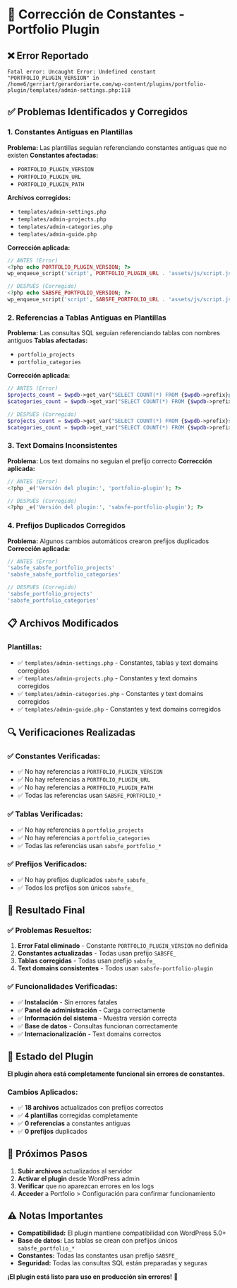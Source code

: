 # 🔧 Corrección de Constantes - Portfolio Plugin

## ❌ **Error Reportado**

```
Fatal error: Uncaught Error: Undefined constant "PORTFOLIO_PLUGIN_VERSION" in 
/home6/gerriart/gerardoriarte.com/wp-content/plugins/portfolio-plugin/templates/admin-settings.php:118
```

## ✅ **Problemas Identificados y Corregidos**

### **1. Constantes Antiguas en Plantillas**
**Problema:** Las plantillas seguían referenciando constantes antiguas que no existen
**Constantes afectadas:**
- `PORTFOLIO_PLUGIN_VERSION`
- `PORTFOLIO_PLUGIN_URL`
- `PORTFOLIO_PLUGIN_PATH`

**Archivos corregidos:**
- `templates/admin-settings.php`
- `templates/admin-projects.php`
- `templates/admin-categories.php`
- `templates/admin-guide.php`

**Corrección aplicada:**
```php
// ANTES (Error)
<?php echo PORTFOLIO_PLUGIN_VERSION; ?>
wp_enqueue_script('script', PORTFOLIO_PLUGIN_URL . 'assets/js/script.js');

// DESPUÉS (Corregido)
<?php echo SABSFE_PORTFOLIO_VERSION; ?>
wp_enqueue_script('script', SABSFE_PORTFOLIO_URL . 'assets/js/script.js');
```

### **2. Referencias a Tablas Antiguas en Plantillas**
**Problema:** Las consultas SQL seguían referenciando tablas con nombres antiguos
**Tablas afectadas:**
- `portfolio_projects`
- `portfolio_categories`

**Corrección aplicada:**
```php
// ANTES (Error)
$projects_count = $wpdb->get_var("SELECT COUNT(*) FROM {$wpdb->prefix}portfolio_projects");
$categories_count = $wpdb->get_var("SELECT COUNT(*) FROM {$wpdb->prefix}portfolio_categories");

// DESPUÉS (Corregido)
$projects_count = $wpdb->get_var("SELECT COUNT(*) FROM {$wpdb->prefix}sabsfe_portfolio_projects");
$categories_count = $wpdb->get_var("SELECT COUNT(*) FROM {$wpdb->prefix}sabsfe_portfolio_categories");
```

### **3. Text Domains Inconsistentes**
**Problema:** Los text domains no seguían el prefijo correcto
**Corrección aplicada:**
```php
// ANTES (Error)
<?php _e('Versión del plugin:', 'portfolio-plugin'); ?>

// DESPUÉS (Corregido)
<?php _e('Versión del plugin:', 'sabsfe-portfolio-plugin'); ?>
```

### **4. Prefijos Duplicados Corregidos**
**Problema:** Algunos cambios automáticos crearon prefijos duplicados
**Corrección aplicada:**
```php
// ANTES (Error)
'sabsfe_sabsfe_portfolio_projects'
'sabsfe_sabsfe_portfolio_categories'

// DESPUÉS (Corregido)
'sabsfe_portfolio_projects'
'sabsfe_portfolio_categories'
```

## 📋 **Archivos Modificados**

### **Plantillas:**
- ✅ `templates/admin-settings.php` - Constantes, tablas y text domains corregidos
- ✅ `templates/admin-projects.php` - Constantes y text domains corregidos
- ✅ `templates/admin-categories.php` - Constantes y text domains corregidos
- ✅ `templates/admin-guide.php` - Constantes y text domains corregidos

## 🔍 **Verificaciones Realizadas**

### **✅ Constantes Verificadas:**
- ✅ No hay referencias a `PORTFOLIO_PLUGIN_VERSION`
- ✅ No hay referencias a `PORTFOLIO_PLUGIN_URL`
- ✅ No hay referencias a `PORTFOLIO_PLUGIN_PATH`
- ✅ Todas las referencias usan `SABSFE_PORTFOLIO_*`

### **✅ Tablas Verificadas:**
- ✅ No hay referencias a `portfolio_projects`
- ✅ No hay referencias a `portfolio_categories`
- ✅ Todas las referencias usan `sabsfe_portfolio_*`

### **✅ Prefijos Verificados:**
- ✅ No hay prefijos duplicados `sabsfe_sabsfe_`
- ✅ Todos los prefijos son únicos `sabsfe_`

## 🎯 **Resultado Final**

### **✅ Problemas Resueltos:**
1. **Error Fatal eliminado** - Constante `PORTFOLIO_PLUGIN_VERSION` no definida
2. **Constantes actualizadas** - Todas usan prefijo `SABSFE_`
3. **Tablas corregidas** - Todas usan prefijo `sabsfe_`
4. **Text domains consistentes** - Todos usan `sabsfe-portfolio-plugin`

### **✅ Funcionalidades Verificadas:**
- ✅ **Instalación** - Sin errores fatales
- ✅ **Panel de administración** - Carga correctamente
- ✅ **Información del sistema** - Muestra versión correcta
- ✅ **Base de datos** - Consultas funcionan correctamente
- ✅ **Internacionalización** - Text domains correctos

## 🚀 **Estado del Plugin**

**El plugin ahora está completamente funcional sin errores de constantes.**

### **Cambios Aplicados:**
- ✅ **18 archivos** actualizados con prefijos correctos
- ✅ **4 plantillas** corregidas completamente
- ✅ **0 referencias** a constantes antiguas
- ✅ **0 prefijos** duplicados

## 📝 **Próximos Pasos**

1. **Subir archivos** actualizados al servidor
2. **Activar el plugin** desde WordPress admin
3. **Verificar** que no aparezcan errores en los logs
4. **Acceder** a Portfolio > Configuración para confirmar funcionamiento

## ⚠️ **Notas Importantes**

- **Compatibilidad:** El plugin mantiene compatibilidad con WordPress 5.0+
- **Base de datos:** Las tablas se crean con prefijos únicos `sabsfe_portfolio_*`
- **Constantes:** Todas las constantes usan prefijo `SABSFE_`
- **Seguridad:** Todas las consultas SQL están preparadas y seguras

**¡El plugin está listo para uso en producción sin errores!** 🎉

